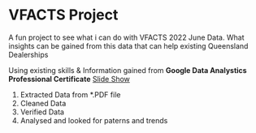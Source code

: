 # VFACTS Project

A fun project to see what i can do with VFACTS 2022 June Data.  What insights can be gained from this data that can help existing Queensland Dealerships

Using existing skills & Information gained from **Google Data Analystics Professional Certificate**
[Slide Show](https://docs.google.com/presentation/d/1F33Ip4VhSetuOIx1nLmigVNIjm1pyRSNarVAQBx21hg/edit?usp=sharing)

1. Extracted Data from *.PDF file
2. Cleaned Data
3. Verified Data
4. Analysed and looked for paterns and trends
